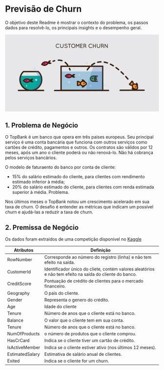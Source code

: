 # Previsão de Churn 
O objetivo deste Readme é mostrar o contexto do problema, os passos dados para resolvê-lo, os principais insights e o desempenho geral.

![](img/churn.png)

## 1. Problema de Negócio
O TopBank é um banco que opera em três países europeus. Seu principal serviço é uma conta bancária que funciona com outros serviços como cartões de crédito, pagamentos e outros. Os contratos são válidos por 12 meses, após um ano o cliente poderá ou não renová-lo. Não há cobrança pelos serviços bancários.

O modelo de faturaento do banco por conta de cliente: 
- 15% do salário estimado do cliente, para clientes com rendimento estimado inferior à média; 
- 20% do salário estimado do cliente, para clientes com renda estimada superior à média. Problema. 

Nos últimos meses o TopBank notou um crescimento acelerado em sua taxa de churn. O desafio é entender as métricas que indicam um possível churn e ajudá-las a reduzir a taxa de churn. 

## 2. Premissa de Negócio
Os dados foram extraidos de uma competição disponivel no [Kaggle](https://www.kaggle.com/datasets/mervetorkan/churndataset)

Atributos      | Definição
-------------- | ---------------
|RowNumber     | Corresponde ao número do registro (linha) e não tem efeito na saída.|
|CustomerId    | Identificador único do cliete, contém valores aleatórios e não tem efeito na saída do cliente do banco.|
|CreditScore   | Pontuação de crédito de clientes para o mercado financeiro.|
|Geography     | O país do cliente.|
|Gender        | Representa o genero do crédito.|
|Age           | Idade do cliente|
|Tenure        | Número de anos que o cliente está no banco.|
|Balance       | O valor que o cliente tem em sua conta.|
|Tenure        | Número de anos que o cliente está no banco.|
|NumOfProducts | o número de produtos que o cliente comprou.|
|HasCrCard     | Indica se o cliente tiver um cartão de crédito.|
|IsActiveMember| Indica se o cliente estiver ativo (nos últimos 12 meses).|
|EstimatedSalary| Estimativa de salário anual de clientes.|
|Exited         | Indica se o cliente for um churn.|
